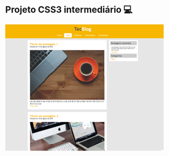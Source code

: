# Projeto CSS3 intermediário :computer:


![Imagem do resultado no navegador](https://github.com/Guithublherme/WebFrontEnd/blob/main/projeto_CSS3_intermediario/4.png)

